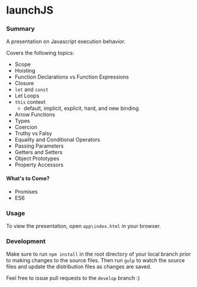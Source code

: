 # launchJS

### Summary
A presentation on Javascript execution behavior.

Covers the following topics:
* Scope
* Hoisting
* Function Declarations vs Function Expressions
* Closure
* `let` and `const`
* Let Loops
* `this` context
  * default, implicit, explicit, hard, and new binding
* Arrow Functions
* Types
* Coercion
* Truthy vs Falsy
* Equality and Conditional Operators
* Passing Parameters
* Getters and Setters
* Object Prototypes
* Property Accessors

#### What's to Come?
* Promises
* ES6

### Usage
To view the presentation, open `app\index.html` in your browser.

### Development
Make sure to run `npm install` in the root directory of your local branch prior to making changes to the source files.
Then run `gulp` to watch the source files and update the distribution files as changes are saved.

Feel free to issue pull requests to the `develop` branch :)
